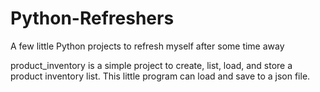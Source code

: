 # Python-Refreshers
A few little Python projects to refresh myself after some time away

product_inventory is a simple project to create, list, load, and store a product inventory list.  This little program can
  load and save to a json file.
